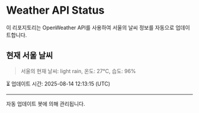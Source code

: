 
# Weather API Status

이 리포지토리는 OpenWeather API를 사용하여 서울의 날씨 정보를 자동으로 업데이트합니다.

## 현재 서울 날씨
> 서울의 현재 날씨: light rain, 온도: 27°C, 습도: 96%

⏳ 업데이트 시간: 2025-08-14 12:13:15 (UTC)

---
자동 업데이트 봇에 의해 관리됩니다.
